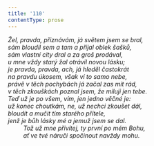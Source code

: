 ```yaml
---
title: '110'
contentType: prose
---
```


_Žel, pravda, přiznávám, já světem jsem se bral,  
sám bloudil sem a tam a přijal oblek šašků,  
sám vlastní city dral a za groš prodával,  
u mne vždy starý žal otrávil novou lásku;  
je pravda, pravda, ach, já hleděl častokrát  
na pravdu úkosem, však ví to samo nebe,  
právě v těch pochybách já začal zas mít rád,  
v těch zkouškách poznal jsem, že miluji jen tebe.  
Teď už je po všem, vím, jen jedno věčné je:  
už konec choutkám, ne, už nechci zkoušet dál,  
bloudit a mučit tím starého přítele,  
jenž je bůh lásky mé a jemuž jsem se dal.  
         Tož už mne přivítej, ty první po mém Bohu,  
         ať ve tvé náruči spočinout navždy mohu._
